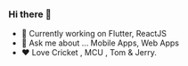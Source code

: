 ### Hi there 👋


- 🔭 Currently working on Flutter, ReactJS
- 💬 Ask me about ... Mobile Apps, Web Apps
- :heart: Love Cricket , MCU , Tom & Jerry.



